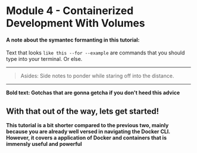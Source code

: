# Module 4 - Containerized Development With Volumes

#### A note about the symantec formanting in this tutorial:

Text that looks `like this --for --example` are commands that you should type into your terminal. Or else.

---
>Asides: Side notes to ponder while staring off into the distance.

---

**Bold text: Gotchas that are gonna getcha if you don't heed this advice**

## With that out of the way, lets get started!


**This tutorial is a bit shorter compared to the previous two, mainly because you are already well versed in navigating the Docker CLI. However, it covers a application of Docker and containers that is immensly useful and powerful**










